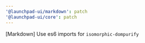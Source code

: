 ```yaml
---
'@launchpad-ui/markdown': patch
'@launchpad-ui/core': patch
---
```


[Markdown] Use es6 imports for `isomorphic-dompurify`
